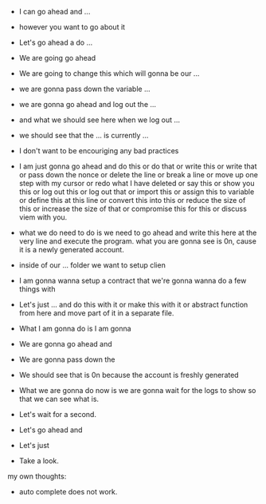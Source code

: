 - I can go ahead and ...
- however you want to go about it
- Let's go ahead a do ...
- We are going go ahead
- We are going to change this which will gonna be our ...
- we are gonna pass down the variable ...
- we are gonna go ahead and log out the ...
- and what we should see here when we log out ...
- we should see that the ... is currently ...
- I don't want to be encouriging any bad practices
- I am just gonna go ahead and do this or do that or write this or write that or pass down the nonce or delete the line or break a line or move up one step with my cursor or redo what I have deleted or say this or show you this or log out this or log out that or import this or assign this to variable or define this at this line or convert this into this or reduce the size of this or increase the size of that or compromise this for this or discuss viem with you.
- what we do need to do is we need to go ahead and write this here at the very line and execute the program. what you are gonna see is 0n, cause it is a newly generated account.
- inside of our ... folder we want to setup clien
- I am gonna wanna setup a contract that we're gonna wanna do a few things with
- Let's just ... and do this with it or make this with it or abstract function from here and move part of it in a separate file.

- What I am gonna do is I am gonna <verb>
- We are gonna go ahead and <verb>
- We are gonna pass down the
- We should see that <variable> is 0n because the account is freshly generated
- What we are gonna do now is we are gonna wait for the logs to show so that we can see what <varialbve-name> is.
- Let's wait for a second.
- Let's go ahead and <verb>
- Let's just <verb>
- Take a look.

my own thoughts:

- auto complete does not work.
